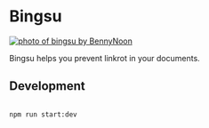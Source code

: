 # Bingsu

[![photo of bingsu by BennyNoon](./src/assets/img/bingsu-photo.jpg)](https://pixabay.com/photos/bingsu-menu-mango-3868700/)

Bingsu helps you prevent linkrot in your documents.

## Development

```bash

npm run start:dev

```

